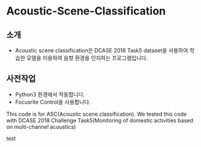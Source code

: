 # Acoustic-Scene-Classification

## 소개
- Acoustic scene classification은 DCASE 2018 Task5 dataset을 사용하여 학습한 모델을 이용하여 음향 환경을 인지하는 프로그램입니다.

## 사전작업
- Python3 환경에서 작동합니다.
- Focusrite Control을 사용합니다.

This code is for ASC(Acoustic scene classification).
We tested this code with DCASE 2018 Challenge Task5(Monitoring of domestic activities based on multi-channel acoustics)

test
